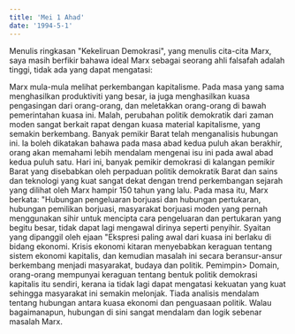 ```yaml
---
title: 'Mei 1 Ahad'
date: '1994-5-1'
---
```


Menulis ringkasan "Kekeliruan Demokrasi", yang menulis cita-cita Marx, saya masih berfikir bahawa ideal Marx sebagai seorang ahli falsafah adalah tinggi, tidak ada yang dapat mengatasi:

Marx mula-mula melihat perkembangan kapitalisme. Pada masa yang sama menghasilkan produktiviti yang besar, ia juga menghasilkan kuasa pengasingan dari orang-orang, dan meletakkan orang-orang di bawah pemerintahan kuasa ini. Malah, perubahan politik demokratik dari zaman moden sangat berkait rapat dengan kuasa material kapitalisme, yang semakin berkembang. Banyak pemikir Barat telah menganalisis hubungan ini. Ia boleh dikatakan bahawa pada masa abad kedua puluh akan berakhir, orang akan memahami lebih mendalam mengenai isu ini pada awal abad kedua puluh satu. Hari ini, banyak pemikir demokrasi di kalangan pemikir Barat yang disebabkan oleh perpaduan politik demokratik Barat dan sains dan teknologi yang kuat sangat dekat dengan trend perkembangan sejarah yang dilihat oleh Marx hampir 150 tahun yang lalu. Pada masa itu, Marx berkata: "Hubungan pengeluaran borjuasi dan hubungan pertukaran, hubungan pemilikan borjuasi, masyarakat borjuasi moden yang pernah menggunakan sihir untuk mencipta cara pengeluaran dan pertukaran yang begitu besar, tidak dapat lagi mengawal dirinya seperti penyihir. Syaitan yang dipanggil oleh ejaan "Ekspresi paling awal dari kuasa ini berlaku di bidang ekonomi. Krisis ekonomi kitaran menyebabkan keraguan tentang sistem ekonomi kapitalis, dan kemudian masalah ini secara beransur-ansur berkembang menjadi masyarakat, budaya dan politik. Pemimpin> Domain, orang-orang mempunyai keraguan tentang bentuk politik demokrasi kapitalis itu sendiri, kerana ia tidak lagi dapat mengatasi kekuatan yang kuat sehingga masyarakat ini semakin melonjak. Tiada analisis mendalam tentang hubungan antara kuasa ekonomi dan penguasaan politik. Walau bagaimanapun, hubungan di sini sangat mendalam dan logik sebenar masalah Marx.

